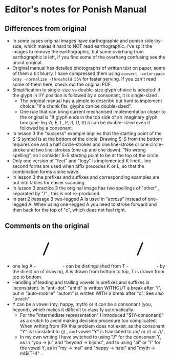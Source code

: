 # Editor's notes for Ponish Manual

## Differences from original

- In some cases original images have earthographic and ponish side-by-side,
  which makes it hard to NOT read earthographic. I've split the images to remove
  the earthographic, but some overhang from earthographic is left, if you find
  some of the overhang confusing see the uncut original.
- Original manual has detailed photographs of written text on paper, some of
  them a bit blurry. I have compressed them using
  `convert -colorspace Gray -normalize -threshold 55%` for faster serving. If
  you can't read some of them here, check out the original PDF.
- Simplification to single-size vs double-size glyph choice is adopted: if the
  glyph in I/Y position is followed by a consonant, it is single-sized .
  - The original manual has a simple to describe but hard to implement choice:
    "if a chunk fits, glyphs can be double-sized".
  - One rule that can bring current mechanised implementation closer to the
    original is "if glyph ends in the top side of an imaginary glyph box
    (one-leg-A, E, L, P, R, U, V) it can be double-sized even if followed by a
    consonant.
- In lesson 3 the "success" example implies that the starting point of the S-S
  symbol is at the bottom of the circle. Drawing S-S from the bottom requires
  one and a half circle-strokes and one line-stroke or one circle-stroke and two
  line-strokes (one up and one down). "No wrong spelling", so I consider S-S
  starting point to be at the top of the circle.
- Only one version of "fect" and "logy" is implemented K-line/L-line second
  forms are used when affix precedes K or L, so that the combination forms a
  sine wave.
- In lesson 3 the prefixes and suffixes and corresponding examples are put into
  tables for easier scanning.
- In lesson 3 practice 3 the original image has two spellings of "other" ,
  separated by "/" , this is not re-produced.
- In part 2 passage 3 two-legged A is used in "across" instead of one-legged A.
  When using one-legged A you need to stroke forward and then back for the top
  of "c", which does not feel right.

## Comments on the original

- one leg A - ![A](./manual/alphabet/A-one-leg.svg) - can be distinguished from
  T - ![T](./manual/alphabet/T.svg) - by the direction of drawing, A is drawn
  from bottom to top, T is drawn from top to bottom.
- Handling of leading and trailing vowels in prefixes and suffixes is
  inconsistent. In "anti-dot" "antid" is written WITHOUT a break after "i", but
  in "auto-mobile" "autom" is written WITH a break after "o". See also "peach".
- Y can be a vowel (my, happy, myth) or it can be a consonant (you, beyond),
  which makes it difficult to classify automatically.
  - For the "intermediate representation" I introduced "$(Y-consonant)" as a
    crutch to avoid making decision procedure too complicated. When writing from
    IPA this problem does not exist, as the consonant "Y" is translated to /j/ ,
    and vowel "Y" is translated to /aɪ/ or /i/ or /ɪ/ .
  - In my own writing I have switched to using "J" for the consonant Y, as in
    "you -> ju" and "beyond -> bijond", and to using "ai" or "i" for the vowel
    Y, as in "my -> mai" and "happy -> hapi" and "myth -> mi$(TH)" .
